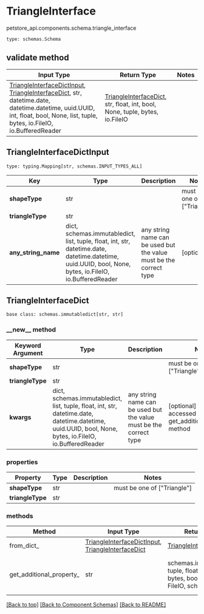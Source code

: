 # TriangleInterface
petstore_api.components.schema.triangle_interface
```
type: schemas.Schema
```

## validate method
Input Type | Return Type | Notes
------------ | ------------- | -------------
[TriangleInterfaceDictInput](#triangleinterfacedictinput), [TriangleInterfaceDict](#triangleinterfacedict), str, datetime.date, datetime.datetime, uuid.UUID, int, float, bool, None, list, tuple, bytes, io.FileIO, io.BufferedReader | [TriangleInterfaceDict](#triangleinterfacedict), str, float, int, bool, None, tuple, bytes, io.FileIO |

## TriangleInterfaceDictInput
```
type: typing.Mapping[str, schemas.INPUT_TYPES_ALL]
```
Key | Type |  Description | Notes
------------ | ------------- | ------------- | -------------
**shapeType** | str |  | must be one of ["Triangle"]
**triangleType** | str |  |
**any_string_name** | dict, schemas.immutabledict, list, tuple, float, int, str, datetime.date, datetime.datetime, uuid.UUID, bool, None, bytes, io.FileIO, io.BufferedReader | any string name can be used but the value must be the correct type | [optional]

## TriangleInterfaceDict
```
base class: schemas.immutabledict[str, str]

```
### &lowbar;&lowbar;new&lowbar;&lowbar; method
Keyword Argument | Type | Description | Notes
---------------- | ---- | ----------- | -----
**shapeType** | str |  | must be one of ["Triangle"]
**triangleType** | str |  |
**kwargs** | dict, schemas.immutabledict, list, tuple, float, int, str, datetime.date, datetime.datetime, uuid.UUID, bool, None, bytes, io.FileIO, io.BufferedReader | any string name can be used but the value must be the correct type | [optional] typed value is accessed with the get_additional_property_ method

### properties
Property | Type | Description | Notes
-------- | ---- | ----------- | -----
**shapeType** | str |  | must be one of ["Triangle"]
**triangleType** | str |  |

### methods
Method | Input Type | Return Type | Notes
------ | ---------- | ----------- | ------
from_dict_ | [TriangleInterfaceDictInput](#triangleinterfacedictinput), [TriangleInterfaceDict](#triangleinterfacedict) | [TriangleInterfaceDict](#triangleinterfacedict) | a constructor
get_additional_property_ | str | schemas.immutabledict, tuple, float, int, str, bytes, bool, None, FileIO, schemas.Unset | provides type safety for additional properties

[[Back to top]](#top) [[Back to Component Schemas]](../../../README.md#Component-Schemas) [[Back to README]](../../../README.md)
